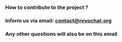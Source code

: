 ### How to contribute to the project ?

### Inform us via email: contact@revochat.org

### Any other questions will also be on this email
